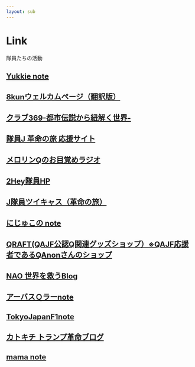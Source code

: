 ```yaml
---
layout: sub
---
```


# Link
隊員たちの活動
<h3 class="font_2" style="font-size: 20px;"><a href="https://note.com/nixspiritus" target="_blank" rel="noopener"><span>Yukkie note</span></a></h3>
<h3 class="font_2" style="font-size: 20px;"><span><span style="font-size: 20px;"><a href="https://ss1.xrea.com/zent.s1009.xrea.com/" target="_blank" rel="noopener">8kunウェルカムページ（翻訳版）</a></span></span></h3>
<div id="comp-k9h1vrqq" class="_1Q9if" data-testid="richTextElement">
<h3 class="font_2" style="font-size: 20px;"><a href="https://podcasts.apple.com/us/podcast/id1482900640" target="_blank" rel="noopener"><span>クラブ369-都市伝説から紐解く世界-</span></a></h3>
</div>
<div id="comp-kd2qev1t" class="_1Q9if" data-testid="richTextElement">
<h3 class="font_2" style="font-size: 20px;"><a href="https://jya369963.wixsite.com/j-wwg1wga" target="_blank" rel="noopener"><span>隊員J 革命の旅 応援サイト</span></a></h3>
</div>
<div id="comp-k9h1qrpt" class="_1Q9if" data-testid="richTextElement">
<h3 class="font_2" style="font-size: 20px;"><a href="https://www.spooncast.net/jp/profile/312463699/cast?t=upload" target="_blank" rel="noopener"><span>メロリンQのお目覚めラジオ</span></a></h3>
</div>
<div id="comp-ka5euw0l" class="_1Q9if" data-testid="richTextElement">
<h3 class="font_2" style="font-size: 20px;"><a href="http://two-bottle.com" target="_blank" rel="noopener"><span>2Hey隊員HP</span></a></h3>
</div>
<div id="comp-katqmpuw" class="_1Q9if" data-testid="richTextElement">
<h3 class="font_2" style="font-size: 20px;"><a href="https://twitcasting.tv/jya369963/" target="_blank" rel="noopener"><span>J隊員ツイキャス（革命の旅）</span></a></h3>
</div>
<div id="comp-kxypuxhc" class="_2Hij5" data-testid="richTextElement">
<h3 class="font_2" style="font-size: 20px; line-height: normal;"><a href="https://note.com/nijuco/" target="_blank" rel="noreferrer noopener"><span style="letter-spacing: normal;"><span>にじゅこの note</span></span></a></h3>
</div>
<div id="comp-kafjydh9" class="_1Q9if" data-testid="richTextElement">
<h3 class="font_2" style="font-size: 20px;"><a href="https://www.qraft.info" target="_blank" rel="noopener"><span>QRAFT(QAJF公認Q関連グッズショップ）※QAJF応援者であるQAnonさんのショップ</span></a></h3>
</div>						</div>
				</div>
					</div>
		</div>
				<div class="elementor-column elementor-col-50 elementor-top-column elementor-element elementor-element-b9562e9" data-id="b9562e9" data-element_type="column">
			<div class="elementor-widget-wrap elementor-element-populated">
								<div class="elementor-element elementor-element-d3eab57 elementor-widget elementor-widget-text-editor" data-id="d3eab57" data-element_type="widget" data-widget_type="text-editor.default">
				<div class="elementor-widget-container">
							<h3 class="font_2" style="font-size: 20px;"><a href="https://ameblo.jp/qajf/" target="_blank" rel="noopener"><span>NAO 世界を救うBlog</span></a></h3>
<h3 class="font_2" style="font-size: 20px;"><a href="https://note.com/arbusqlar" target="_blank" rel="noopener"><span>アーバスＱラーnote</span></a></h3>
<h3 class="font_2" style="font-size: 20px;"><a href="https://note.com/tokyojapanf1" target="_blank" rel="noopener"><span>TokyoJapanF1note</span></a></h3>
<h3 class="font_2" style="font-size: 20px;"><a href="https://ameblo.jp/zzr3796/entry-12670431935.html?frm_id=v.jpameblo&amp;device_id=51fe39adec6748ef85dc4c80b17f409d" target="_blank" rel="noopener"><span>カトキチ トランプ革命ブログ</span></a></h3>
<h3 class="font_2" style="font-size: 20px;"><a href="https://note.com/mama17/" target="_blank" rel="noopener"><span>mama note</span></a></h3>
